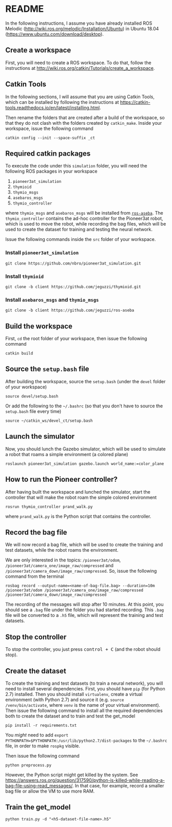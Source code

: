 # README

In the following instructions, I assume you have already installed ROS Melodic (http://wiki.ros.org/melodic/Installation/Ubuntu) in Ubuntu 18.04 (https://www.ubuntu.com/download/desktop).

## Create a workspace

First, you will need to create a ROS workspace. To do that, follow the instructions at http://wiki.ros.org/catkin/Tutorials/create_a_workspace.

## Catkin Tools

In the following sections, I will assume that you are using Catkin Tools, which can be installed by following the instructions at https://catkin-tools.readthedocs.io/en/latest/installing.html.

Then rename the folders that are created after a build of the workspace, so that they do not clash with the folders created by `catkin_make`. Inside your workspace, issue the following command

    catkin config --init --space-suffix _ct

## Required catkin packages

To execute the code under this `simulation` folder, you will need the following ROS packages in your workspace

1. `pioneer3at_simulation`
2. `thymioid`
3. `thymio_msgs`
4. `asebaros_msgs`
5. `thymio_controller`

where `thymio_msgs` and `asebaros_msgs` will be installed from [`ros-aseba`](https://github.com/jeguzzi/ros-aseba). The `thymio_controller` contains the ad-hoc controller for the Pioneer3at robot, which is used to move the robot, while recording the bag files, which will be used to create the dataset for training and testing the neural network.

Issue the following commands inside the `src` folder of your workspace.

### Install `pioneer3at_simulation`

    git clone https://github.com/nbro/pioneer3at_simulation.git

### Install `thymioid`

    git clone -b client https://github.com/jeguzzi/thymioid.git

### Install `asebaros_msgs` and `thymio_msgs`

    git clone -b client https://github.com/jeguzzi/ros-aseba


## Build the workspace

First, `cd` the root folder of your workspace, then issue the following command

    catkin build


## Source the `setup.bash` file

After building the workspace, source the `setup.bash` (under the `devel` folder of your workspace)

    source devel/setup.bash

Or add the following to the `~/.bashrc` (so that you don't have to source the `setup.bash` file every time)

    source ~/catkin_ws/devel_ct/setup.bash

## Launch the simulator

Now, you should lunch the Gazebo simulator, which will be used to simulate a robot that roams a simple environment (a colored plane)

    roslaunch pioneer3at_simulation gazebo.launch world_name:=color_plane

## How to run the Pioneer controller?

After having built the workspace and lunched the simulator, start the controller that will make the robot roam the simple colored environment

    rosrun thymio_controller prand_walk.py 
    
where `prand_walk.py` is the Python script that contains the controller.

## Record the bag file

We will now record a bag file, which will be used to create the training and test datasets, while the robot roams the environment. 

We are only interested in the topics: `/pioneer3at/odom`, `/pioneer3at/camera_one/image_raw/compressed` and `/pioneer3at/camera_down/image_raw/compressed`. So, issue the following command from the terminal

    rosbag record --output-name=<name-of-bag-file.bag> --duration=10m /pioneer3at/odom /pioneer3at/camera_one/image_raw/compressed /pioneer3at/camera_down/image_raw/compressed

The recording of the messages will stop after 10 minutes. At this point, you should see a `.bag` file under the folder you had started recording. This `.bag` file will be converted to a `.h5` file, which will represent the training and test datasets.

## Stop the controller

To stop the controller, you just press <kbd>control + C</kbd> (and the robot should stop). 

## Create the dataset

To create the training and test datasets (to train a neural network), you will need to install several dependencies. First, you should have `pip` (for Python 2.7) installed. Then you should install `virtualenv`, create a virtual environment (with Python 2.7) and source it (e.g. `source /venv/bin/activate`, where `venv` is the name of your virtual environment). Then issue the following command to install all the required dependencies both to create the dataset and to train and test the get_model

    pip install -r requirements.txt

You _might_ need to add `export PYTHONPATH=$PYTHONPATH:/usr/lib/python2.7/dist-packages` to the `~/.bashrc` file, in order to make `rospkg` visible.

Then issue the following command

    python preprocess.py
    
However, the Python script might get killed by the system. See https://answers.ros.org/question/317590/python-is-killed-while-reading-a-bag-file-using-read_messages/. In that case, for example, record a smaller bag file or allow the VM to use more RAM.

## Train the get_model

    python train.py -d "<h5-dataset-file-name>.h5"